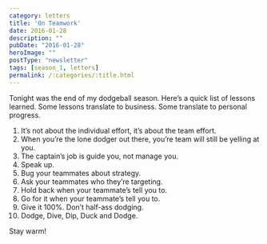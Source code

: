 ```yaml
---
category: letters
title: 'On Teamwork'
date: 2016-01-28
description: ""
pubDate: "2016-01-28"
heroImage: ""
postType: "newsletter"
tags: [season_1, letters]
permalink: /:categories/:title.html
---
```




Tonight was the end of my dodgeball season. Here’s a quick list of lessons learned. Some lessons translate to business. Some translate to personal progress.

1. It’s not about the individual effort, it’s about the team effort.
1. When you’re the lone dodger out there, you’re team will still be yelling at you.
1. The captain’s job is guide you, not manage you.
1. Speak up.
1. Bug your teammates about strategy.
1. Ask your teammates who they’re targeting.
1. Hold back when your teammate’s tell you to.
1. Go for it when your teammate’s tell you to.
1. Give it 100%. Don’t half-ass dodging.
1. Dodge, Dive, Dip, Duck and Dodge.

Stay warm!
